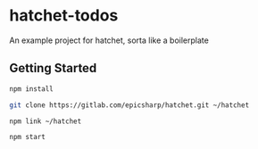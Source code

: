 # hatchet-todos
An example project for hatchet, sorta like a boilerplate

## Getting Started

```bash
npm install
```

```bash
git clone https://gitlab.com/epicsharp/hatchet.git ~/hatchet
```

```bash
npm link ~/hatchet
```

```bash
npm start
```
